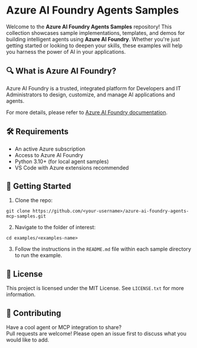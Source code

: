 # Azure AI Foundry Agents Samples

Welcome to the **Azure AI Foundry Agents Samples** repository! This collection showcases sample implementations, templates, and demos for building intelligent agents using **Azure AI Foundry**. Whether you're just getting started or looking to deepen your skills, these examples will help you harness the power of AI in your applications.

## 🔍 What is Azure AI Foundry?

Azure AI Foundry is a trusted, integrated platform for Developers and IT Administrators to design, customize, and manage AI applications and agents.

For more details, please refer to [Azure AI Foundry documentation](https://learn.microsoft.com/en-us/azure/ai-foundry/what-is-azure-ai-foundry).

## 🛠️ Requirements

- An active Azure subscription
- Access to Azure AI Foundry
- Python 3.10+ (for local agent samples)
- VS Code with Azure extensions recommended

## 🚀 Getting Started

1. Clone the repo:
```
git clone https://github.com/<your-username>/azure-ai-foundry-agents-mcp-samples.git
```

2. Navigate to the folder of interest:
```
cd examples/<examples-name>
```

3. Follow the instructions in the `README.md` file within each sample directory to run the example.

## 📄 License

This project is licensed under the MIT License. See `LICENSE.txt` for more information.

## 🙌 Contributing

Have a cool agent or MCP integration to share?  
Pull requests are welcome! Please open an issue first to discuss what you would like to add.
